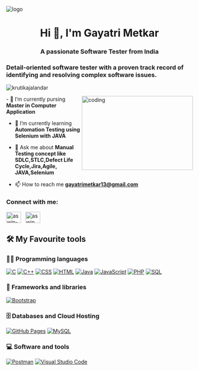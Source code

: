 ![logo](https://t4.ftcdn.net/jpg/04/77/24/97/240_F_477249768_Op399VWL98kY93XnOc10DL8RE5TnnwVd.jpg)
<h1 align="center">Hi 👋, I'm Gayatri Metkar</h1>
<h3 align="center">A passionate Software Tester from India</h3>
<h3>Detail-oriented software tester with a proven track record of identifying and resolving complex software issues.</h3>
<p align="left"> <img src="https://komarev.com/ghpvc/?username=krutikajalandar78&label=Profile%20views&color=0e75b6&style=flat" alt="krutikajalandar" /> </p>
<img align="right" alt="coding" width="300" height="200" src="https://encrypted-tbn0.gstatic.com/images?q=tbn:ANd9GcQHqm3WYr1vgqG-u3xol6tbHW-JFeiTNhcGfA&s">
- 🔭 I’m currently pursing <b>Master in Computer Application</b><br>

- 🌱 I’m currently learning <b>Automation Testing using Selenium with JAVA</b><br>

- 💬 Ask me about <b>Manual Testing concept like SDLC,STLC,Defect Life Cycle,Jira,Agile, JAVA,Selenium</b><br>

- 📫 How to reach me <b>gayatrimetkar13@gmail.com</b>

<h3 align="left">Connect with me:</h3>
<p align="left">
<a href="https://www.linkedin.com/in/GayatriMetkar/" target="_blank"><img align="center" src="https://raw.githubusercontent.com/rahuldkjain/github-profile-readme-generator/master/src/images/icons/Social/linked-in-alt.svg" alt="aswin-barath" height="30" width="40" /></a>
&nbsp;
<a href="https://www.instagram.com/gayatri__1304/" target="_blank"><img align="center" src="https://raw.githubusercontent.com/rahuldkjain/github-profile-readme-generator/master/src/images/icons/Social/instagram.svg" alt="aswin_barath_" height="30" width="40" /></a>
&nbsp;



<!--
**KrutikaJalandar/KrutikaJalandar** is a ✨ _special_ ✨ repository because its `README.md` (this file) appears on your GitHub profile.

Here are some ideas to get you started:

- 🔭 I’m currently working on ...
- 🌱 I’m currently learning ...
- 👯 I’m looking to collaborate on ...
- 🤔 I’m looking for help with ...
- 💬 Ask me about ...
- 📫 How to reach me: ...
- 😄 Pronouns: ...
- ⚡ Fun fact: ...
-->

## 🛠️ My Favourite tools

### 👨‍💻 Programming languages

<p>
    <a href="#"><img alt="C" src="https://custom-icon-badges.herokuapp.com/badge/C-03599C.svg?logo=c-in-hexagon&logoColor=white"></a>
    <a href="#"><img alt="C++" src="https://custom-icon-badges.herokuapp.com/badge/C++-9C033A.svg?logo=cpp2&logoColor=white"></a>
    <a href="#"><img alt="CSS" src="https://img.shields.io/badge/CSS-1572B6.svg?logo=css3&logoColor=white"></a>
    <a href="#"><img alt="HTML" src="https://img.shields.io/badge/HTML-E34F26.svg?logo=html5&logoColor=white"></a>
    <a href="#"><img alt="Java" src="https://img.shields.io/badge/Java-007396.svg?logo=java&logoColor=white"></a>
    <a href="#"><img alt="JavaScript" src="https://img.shields.io/badge/JavaScript-F7DF1E.svg?logo=javascript&logoColor=black"></a>
    <a href="#"><img alt="PHP" src="https://img.shields.io/badge/PHP-777BB4.svg?logo=php&logoColor=white"></a>
    <a href="#"><img alt="SQL" src="https://custom-icon-badges.herokuapp.com/badge/SQL-025E8C.svg?logo=database&logoColor=white"></a>
</p>

### 🧰 Frameworks and libraries

<p>
    <a href="#"><img alt="Bootstrap" src="https://img.shields.io/badge/Bootstrap-7952B3.svg?logo=bootstrap&logoColor=white"></a>
</p>

### 🗄️ Databases and Cloud Hosting

<p>
    <a href="#"><img alt="GitHub Pages" src="https://img.shields.io/badge/GitHub%20Pages-327FC7.svg?logo=github&logoColor=white"></a>
    <a href="#"><img alt="MySQL" src="https://img.shields.io/badge/MySQL-00f.svg?logo=mysql&logoColor=white"></a>
</p>     
    
### 💻 Software and tools

<p>
    <a href="#"><img alt="Postman" src="https://img.shields.io/badge/Postman-FF6C37?logo=postman&logoColor=white"></a>
    <a href="#"><img alt="Visual Studio Code" src="https://img.shields.io/badge/Visual%20Studio%20Code-0078d7.svg?logo=visual-studio-code&logoColor=white"></a>
</p>
